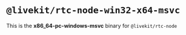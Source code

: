 # `@livekit/rtc-node-win32-x64-msvc`

This is the **x86_64-pc-windows-msvc** binary for `@livekit/rtc-node`
